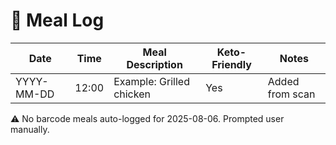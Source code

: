 # 🥗 Meal Log

| Date       | Time  | Meal Description            | Keto-Friendly | Notes            |
|------------|-------|-----------------------------|----------------|------------------|
| YYYY-MM-DD | 12:00 | Example: Grilled chicken    | Yes            | Added from scan |

⚠️ No barcode meals auto-logged for 2025-08-06. Prompted user manually.
